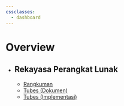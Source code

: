 ```yaml
---
cssclasses:
  - dashboard
---
```

# Overview
- ## Rekayasa Perangkat Lunak
	- [Rangkuman](https://docs.google.com/document/d/1mKKOCADRlaAkLYCy2qsvrLe2Wu8E5xT63zsT-l91qqw/edit?tab=t.0)
	- [Tubes (Dokumen)](https://drive.google.com/drive/folders/1y1MkrOne83lDn3KnXygzzIdehZLp9Goq?usp=sharing)
	- [Tubes (Implementasi)](https://github.com/reletz/IF2150-2024-K03-G02-Promag)